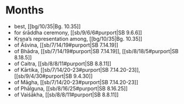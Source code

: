 # Months

* best, [[bg/10/35|Bg. 10.35]]
* for śrāddha ceremony, [[sb/9/6/6#purport|SB 9.6.6]]
* Kṛṣṇa’s representation among, [[bg/10/35|Bg. 10.35]]
* of Āśvina, [[sb/7/14/19#purport|SB 7.14.19]]
* of Bhādra, [[sb/7/14/19#purport|SB 7.14.19]], [[sb/8/18/5#purport|SB 8.18.5]]
* of Caitra, [[sb/8/8/11#purport|SB 8.8.11]]
* of Kārtika, [[sb/7/14/20-23#purport|SB 7.14.20-23]], [[sb/9/4/30#purport|SB 9.4.30]]
* of Māgha, [[sb/7/14/20-23#purport|SB 7.14.20-23]]
* of Phālguna, [[sb/8/16/25#purport|SB 8.16.25]]
* of Vaiśākha, [[sb/8/8/11#purport|SB 8.8.11]]
